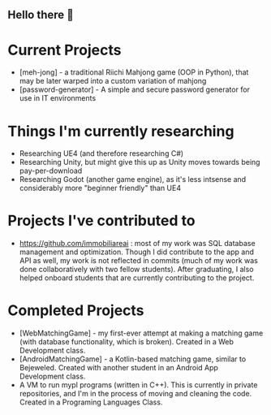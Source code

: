 ## Hello there 👋


# Current Projects
- [meh-jong] - a traditional Riichi Mahjong game (OOP in Python), that may be later warped into a custom variation of mahjong
- [password-generator] - A simple and secure password generator for use in IT environments

# Things I'm currently researching
- Researching UE4 (and therefore researching C#)
- Researching Unity, but might give this up as Unity moves towards being pay-per-download
- Researching Godot (another game engine), as it's less intsense and considerably more "beginner friendly" than UE4

# Projects I've contributed to
- https://github.com/immobiliareai : most of my work was SQL database management and optimization. Though I did contribute to the app and API as well, my work is not reflected in commits (much of my work was done collaboratively with two fellow students). After graduating, I also helped onboard students that are currently contributing to the project.

# Completed Projects
- [WebMatchingGame] - my first-ever attempt at making a matching game (with database functionality, which is broken). Created in a Web Development class.
- [AndroidMatchingGame] - a Kotlin-based matching game, similar to Bejeweled. Created with another student in an Android App Development class.
- A VM to run mypl programs (written in C++). This is currently in private repositories, and I'm in the process of moving and cleaning the code. Created in a Programing Languages Class.
